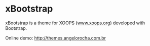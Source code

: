 xBootstrap
==========

xBootstrap is a theme for XOOPS (www.xoops.org) developed with Bootstrap.

Online demo: http://themes.angelorocha.com.br
